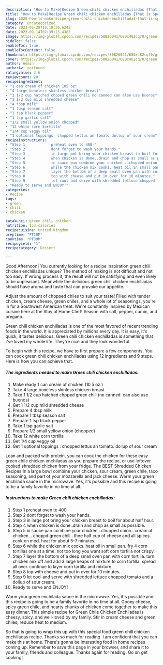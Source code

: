 ```yaml
---
description: "How to Make|Recipe Green chili chicken enchilladas {That is Special"
title: "How to Make|Recipe Green chili chicken enchilladas {That is Special"
slug: 1028-how-to-makerecipe-green-chili-chicken-enchilladas-that-is-special
category: Uncategorized
date: 2023-06-28T16:18:36.624Z
date: 2023-09-14T07:39:23.438Z
image: https://img-global.cpcdn.com/recipes/50826041/680x482cq70/green-chili-chicken-enchilladas-recipe-main-photo.jpg
hideToc: false
enableToc: true
enableTocContent: false
thumbnail: https://img-global.cpcdn.com/recipes/50826041/680x482cq70/green-chili-chicken-enchilladas-recipe-main-photo.jpg
cover: https://img-global.cpcdn.com/recipes/50826041/680x482cq70/green-chili-chicken-enchilladas-recipe-main-photo.jpg
author: Admin
authorAv: notfound
ratingvalue: 3.6
reviewcount: 20
recipeingredient:
- "1 can cream of chicken 105 oz"
- "4 large boneless skinless chicken breast"
- "1 1/2 cup hatched chpped green chili no canned can also use buenos"
- "1 1/2 cup mild shredded cheese"
- "4 tbsp milk"
- "1 tbsp season salt"
- "1 tsp black pepper"
- "1 tsp garlic salt"
- "1/2 small yellow onion chopped"
- "12 white corn tortilla"
- "1/4 cup veggy oil"
- "1 optional toppings  chopped lettus an tomato dollup of sour cream"
recipeinstructions:
- "Step 1            preheat oven to 400·"
- "Step 2            dont forget to wash your hands."
- "Step 3            in large pot bring your chicken breast to boil for about half hour."
- "Step 4            when chicken is done..drain and chop as small as possible."
- "Step 5            in sauce pan combine your chicken ..chopped onion.. cream of chicken .. choppd green chili.. thee half cup of cheese and all spices. cook on med. heat for about 5-7 minutes."
- "Step 6            while the chicken mix cooks. heat oil in small pan. fry 4 corn tortillas one at a time. not too long you want soft corn tortilla not crispy."
- "Step 7            layer the bottom of a deep small oven pan with corn tortilla. turn chicken mix off and add 3 large heaps of mixture to corn tortilla. spread all over. continue to layer corn tortilla and mixture."
- "Step 8            top with cheese and put in over for 10 minutes."
- "Step 9            let cool and serve with shredded lettuce chopped tomato and a dollup of sour cream."
- "Ready to serve and ENJOY!"
categories:
- Recipe
tags:
- green
- chili
- chicken

katakunci: green chili chicken 
nutrition: 153 calories
recipecuisine: United Kingdom
preptime: "PT10M"
cooktime: "PT39M"
recipeyield: "1"
recipecategory: Dessert

---
```



Good Afternoon| You currently looking for a recipe inspiration green chili chicken enchilladas unique? The method of making is not difficult and not too easy. If wrong process it, the result will not be satisfying and even likely to be unpleasant. Meanwhile the delicious green chili chicken enchilladas should have aroma and taste that can provoke our appetite.





Adjust the amount of chopped chiles to suit your taste! Filled with tender chicken, cream cheese, green chiles, and a whole lot of seasonings, you&#39;re in for a Southwest American treat. We&#39;re constantly inspired by Mexican cuisine here at the Stay at Home Chef! Season with salt, pepper, cumin, and oregano.

Green chili chicken enchilladas is one of the most favored of recent trending foods in the world. It is appreciated by millions every day. It is easy, it's quick, it tastes delicious. Green chili chicken enchilladas is something that I've loved my whole life. They're nice and they look wonderful.


To begin with this recipe, we have to first prepare a few components. You can cook green chili chicken enchilladas using 12 ingredients and 9 steps. Here is how you can achieve that.

<!--inarticleads1-->

##### The ingredients needed to make Green chili chicken enchilladas:

1. Make ready 1 can cream of chicken (10.5 oz.)
1. Take 4 large boneless skinless chicken breast
1. Take 1 1/2 cup hatched chpped green chili (no canned. can also use buenos)
1. Get 1 1/2 cup mild shredded cheese
1. Prepare 4 tbsp milk
1. Prepare 1 tbsp season salt
1. Prepare 1 tsp black pepper
1. Take 1 tsp garlic salt
1. Prepare 1/2 small yellow onion (chopped)
1. Take 12 white corn tortilla
1. Get 1/4 cup veggy oil
1. Get 1 optional toppings : chopped lettus an tomato. dollup of sour cream


Lean and packed with protein, you can cook the chicken for these easy green chile chicken enchiladas as you prepare the recipe, or use leftover cooked shredded chicken from your fridge. The BEST Shredded Chicken Recipes In a large bowl combine your chicken, sour cream, green chile, taco seasoning, and part of your mozzarella and jack cheese. Warm your green enchilada sauce in the microwave. Yes, it&#39;s possible and this recipe is going to be a family favorite in no time at all. 

<!--inarticleads2-->

##### Instructions to make Green chili chicken enchilladas:

1. Step 1            preheat oven to 400·
1. Step 2            dont forget to wash your hands.
1. Step 3            in large pot bring your chicken breast to boil for about half hour.
1. Step 4            when chicken is done..drain and chop as small as possible.
1. Step 5            in sauce pan combine your chicken ..chopped onion.. cream of chicken .. choppd green chili.. thee half cup of cheese and all spices. cook on med. heat for about 5-7 minutes.
1. Step 6            while the chicken mix cooks. heat oil in small pan. fry 4 corn tortillas one at a time. not too long you want soft corn tortilla not crispy.
1. Step 7            layer the bottom of a deep small oven pan with corn tortilla. turn chicken mix off and add 3 large heaps of mixture to corn tortilla. spread all over. continue to layer corn tortilla and mixture.
1. Step 8            top with cheese and put in over for 10 minutes.
1. Step 9            let cool and serve with shredded lettuce chopped tomato and a dollup of sour cream.
1. Ready to serve and ENJOY!

Warm your green enchilada sauce in the microwave. Yes, it&#39;s possible and this recipe is going to be a family favorite in no time at all. Gooey cheese, spicy green chile, and hearty chunks of chicken come together to make this easy dinner. This simple recipe for Green Chile Chicken Enchiladas is cheesy, spicy, and well-loved by my family. Stir in cream cheese and green chiles; reduce heat to medium. 

So that is going to wrap this up with this special food green chili chicken enchilladas recipe. Thanks so much for reading. I am confident that you can make this at home. There's gonna be interesting food in home recipes coming up. Remember to save this page in your browser, and share it to your family, friends and colleague. Thanks again for reading. Go on get cooking!
